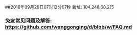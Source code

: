 ##2018年09月28日07时12分07秒 新址: 104.248.68.215
### 兔友常见问题及解答: https://github.com/wanggonging/d/blob/w/FAQ.md
